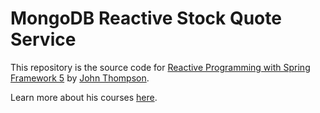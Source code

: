 # MongoDB Reactive Stock Quote Service

This repository is the source code for [Reactive Programming with Spring Framework 5](https://www.udemy.com/course/reactive-programming-with-spring-framework-5/) by [John Thompson](https://springframework.guru/).

Learn more about his courses [here](https://courses.springframework.guru/).